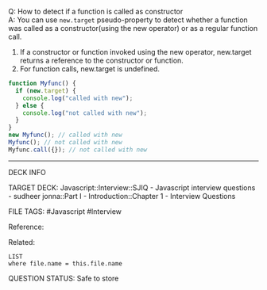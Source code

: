 Q: How to detect if a function is called as constructor  
A: You can use `new.target` pseudo-property to detect whether a function was called as a constructor(using the new operator) or as a regular function call.
1. If a constructor or function invoked using the new operator, new.target returns a reference to the constructor or function.
2. For function calls, new.target is undefined.
```javascript
function Myfunc() {
  if (new.target) {
    console.log("called with new");
  } else {
    console.log("not called with new");
  }
}
new Myfunc(); // called with new
Myfunc(); // not called with new
Myfunc.call({}); // not called with new
```
<!--ID: 1693596684610-->

---

DECK INFO

TARGET DECK: Javascript::Interview::SJIQ - Javascript interview questions - sudheer jonna::Part I - Introduction::Chapter 1 - Interview Questions

FILE TAGS: #Javascript #Interview

Reference:

Related:

```dataview
LIST
where file.name = this.file.name
```

QUESTION STATUS: Safe to store